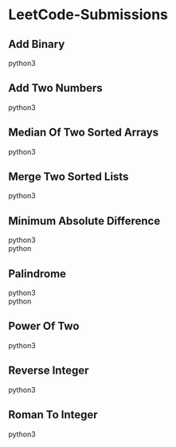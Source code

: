 # LeetCode-Submissions

## Add Binary
python3

## Add Two Numbers
python3

## Median Of Two Sorted Arrays
python3

## Merge Two Sorted Lists
python3

## Minimum Absolute Difference
python3<br>
python

## Palindrome
python3<br>
python

## Power Of Two
python3

## Reverse Integer
python3

## Roman To Integer
python3
